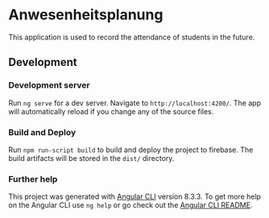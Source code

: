 # Anwesenheitsplanung

This application is used to record the attendance of students in the future.

## Development

### Development server

Run `ng serve` for a dev server. Navigate to `http://localhost:4200/`. The app will automatically reload if you change any of the source files.

### Build and Deploy

Run `npm run-script build` to build and deploy the project to firebase. The build artifacts will be stored in the `dist/` directory.

### Further help

This project was generated with [Angular CLI](https://github.com/angular/angular-cli) version 8.3.3.
To get more help on the Angular CLI use `ng help` or go check out the [Angular CLI README](https://github.com/angular/angular-cli/blob/master/README.md).
